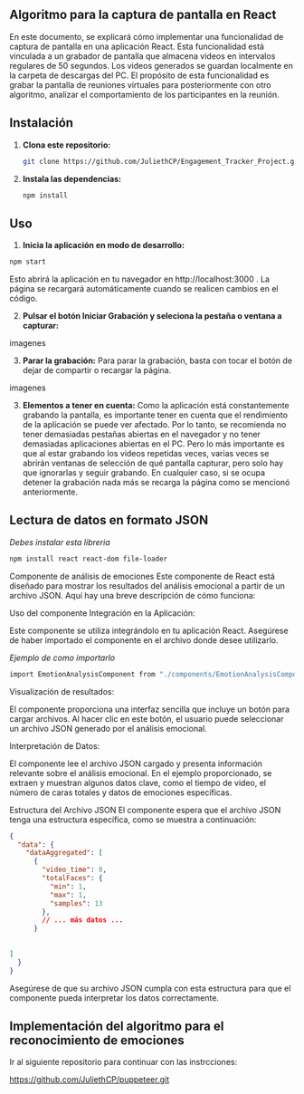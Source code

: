 ## **Algoritmo para la captura de pantalla en React**
En este documento, se explicará cómo implementar una funcionalidad de captura de pantalla en una aplicación React. Esta funcionalidad está vinculada a un grabador de pantalla que almacena videos en intervalos regulares de 50 segundos. Los videos generados se guardan localmente en la carpeta de descargas del PC. El propósito de esta funcionalidad es grabar la pantalla de reuniones virtuales para posteriormente con otro algoritmo, analizar el comportamiento de los participantes en la reunión.

## Instalación

1. **Clona este repositorio:**
    ```bash
    git clone https://github.com/JuliethCP/Engagement_Tracker_Project.git
    ```

2. **Instala las dependencias:**
    ```bash
    npm install
    ```

## Uso

1. **Inicia la aplicación en modo de desarrollo:**

```bash
npm start

```
Esto abrirá la aplicación en tu navegador en http://localhost:3000 . La página se recargará automáticamente cuando se realicen cambios en el código.

2. **Pulsar el botón Iniciar Grabación y seleciona la pestaña o ventana a capturar:**

imagenes

3. **Parar la grabación:**
Para parar la grabación, basta con tocar el botón de dejar de compartir o recargar la página.

imagenes

3. **Elementos a tener en cuenta:**
Como la aplicación está constantemente grabando la pantalla, es importante tener en cuenta que el rendimiento de la aplicación se puede ver afectado. Por lo tanto, se recomienda no tener demasiadas pestañas abiertas en el navegador y no tener demasiadas aplicaciones abiertas en el PC.
Pero lo más importante es que al estar grabando los videos repetidas veces, varias veces se abrirán ventanas de selección de qué pantalla capturar, pero solo hay que ignorarlas y seguir grabando. En cualquier caso, si se ocupa detener la grabación nada más se recarga la página como se mencionó anteriormente.



## Lectura de datos en formato JSON
*Debes instalar esta libreria*
```bash
npm install react react-dom file-loader
```

Componente de análisis de emociones
Este componente de React está diseñado para mostrar los resultados del análisis emocional a partir de un archivo JSON. Aquí hay una breve descripción de cómo funciona:

Uso del componente
Integración en la Aplicación:

Este componente se utiliza integrándolo en tu aplicación React. Asegúrese de haber importado el componente en el archivo donde desee utilizarlo.

*Ejemplo de como importarlo*
```bash
import EmotionAnalysisComponent from "./components/EmotionAnalysisComponent ";
```

Visualización de resultados:

El componente proporciona una interfaz sencilla que incluye un botón para cargar archivos. Al hacer clic en este botón, el usuario puede seleccionar un archivo JSON generado por el análisis emocional.

Interpretación de Datos:

El componente lee el archivo JSON cargado y presenta información relevante sobre el análisis emocional. En el ejemplo proporcionado, se extraen y muestran algunos datos clave, como el tiempo de video, el número de caras totales y datos de emociones específicas.

Estructura del Archivo JSON
El componente espera que el archivo JSON tenga una estructura específica, como se muestra a continuación:

```json
{
  "data": {
    "dataAggregated": [
      {
        "video_time": 0,
        "totalFaces": {
          "min": 1,
          "max": 1,
          "samples": 13
        },
        // ... más datos ...
      }
    
   
]
  }
}
```
Asegúrese de que su archivo JSON cumpla con esta estructura para que el componente pueda interpretar los datos correctamente.
## Implementación del algoritmo para el reconocimiento de emociones

Ir al siguiente repositorio para continuar con las instrcciones:

https://github.com/JuliethCP/puppeteer.git
